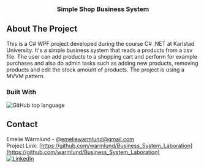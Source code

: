 <h3 align="center">Simple Shop Business System</h3>


<!-- ABOUT THE PROJECT -->
## About The Project

This is a C# WPF project developed during the course C# .NET at Karlstad University. It's a simple business system that reads a products from a csv file. The user can add products to a shopping cart and perform for example purchases and also do admin tasks such as adding new products, removing products and edit the stock amount of products. The project is using a MVVM pattern.



### Built With

![GitHub top language](https://img.shields.io/github/languages/top/warmlund/Business_System_Laboration)






<!-- CONTACT -->
## Contact

Emelie Wärmlund - @emeliewarmlund@gmail.com
<br>
Project Link: [https://github.com/warmlund/Business_System_Laboration](https://github.com/warmlund/Business_System_Laboration)
<br>
[![LinkedIn][linkedin-shield]][linkedin-url]



<!-- MARKDOWN LINKS & IMAGES -->
<!-- https://www.markdownguide.org/basic-syntax/#reference-style-links -->
[linkedin-shield]: https://img.shields.io/badge/-LinkedIn-black.svg?style=for-the-badge&logo=linkedin&colorB=555
[linkedin-url]: https://linkedin.com/in/emelie-wärmlund-4b33bb98

